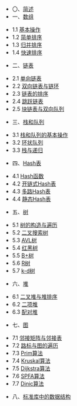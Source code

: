 * 〇、[简述](preface.md)
* 一、[数组](01/01.md)
 - 1.1 [基本操作](01/01-A.md)
 - 1.2 [简单排序](01/01-B.md)
 - 1.3 [归并排序](01/01-C.md)
 - 1.4 [快速排序](01/01-D.md)
* 二、[链表](02/02.md)
 - 2.1 [单向链表](02/02-A.md)
 - 2.2 [双向链表与链环](02/02-B.md)
 - 2.3 [链表的排序](02/02-C.md)
 - 2.4 [跳跃链表](02/02-D.md)
 - 2.5 [块链表与双向队列](02/02-E.md)
* 三、[栈和队列](03/03.md)
 - 3.1 [栈和队列的基本操作](03/03-A.md)
 - 3.2 [环状队列](03/03-B.md)
 - 3.3 [栈与递归](03/03-C.md)
* 四、[Hash表](04/04.md)
 - 4.1 [Hash函数](04/04-A.md)
 - 4.2 [开链式Hash表](04/04-B.md)
 - 4.3 [多路Hash表](04/04-C.md)
 - 4.4 [静态Hash表](04/04-D.md)
* 五、[树](05/05.md)
 - 5.1 [树的构造与遍历](05/05-A.md)
 - 5.2 [二叉搜索树](05/05-B.md)
 - 5.3 [AVL树](05/05-C.md)
 - 5.4 [红黑树](05/05-D.md)
 - 5.5 [B+树](05/05-E.md)
 - 5.6 [R树](05/05-F.md)
 - 5.7 [k-d树](05/05-G.md)
* 六、[堆](06/06.md)
 - 6.1 [二叉堆与堆排序](06/06-A.md)
 - 6.2 [二项堆](06/06-B.md)
 - 6.3 [配对堆](06/06-C.md)
* 七、[图](07/07.md)
 - 7.1 [邻接矩阵与邻接表](07/07-A.md)
 - 7.2 [路标与图的遍历](07/07-B.md)
 - 7.3 [Prim算法](07/07-C.md)
 - 7.4 [Kruskal算法](07/07-D.md)
 - 7.5 [Dijkstra算法](07/07-E.md)
 - 7.6 [SPFA算法](07/07-F.md)
 - 7.7 [Dinic算法](07/07-G.md)
* 八、[标准库中的数据结构](08/08.md)